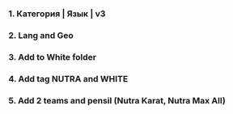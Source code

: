 ### 1. Категория | Язык | v3
### 2. Lang and Geo
### 3. Add to White folder
### 4. Add tag NUTRA and WHITE
### 5. Add 2 teams and pensil (Nutra Karat, Nutra Max All)

